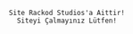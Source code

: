                       Site Rackod Studios'a Aittir!
                        Siteyi Çalmayınız Lütfen!
